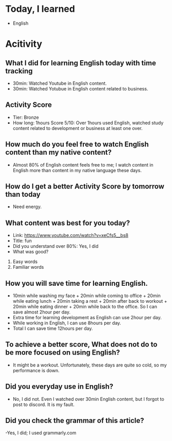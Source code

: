 # Today, I learned 
- English

# Acitivity
## What I did for learning English today with time tracking
- 30min: Watched Youtube in English content.
- 30min: Watched Yotubue in English content related to business.

## Activity Score
- Tier: Bronze
- How long: 1hours
Score 5/10: Over 1hours used English, watched study content related to development or business at least one over.

## How much do you feel free to watch English content than my native content?
- Almost 80% of English content feels free to me; I watch content in English more than content in my native language these days.

## How do I get a better Activity Score by tomorrow than today
- Need energy.

## What content was best for you today?
- Link: https://www.youtube.com/watch?v=xeCfs5__bs8
- Title: fun
- Did you understand over 80%:  Yes, I did
- What was good?
1. Easy words
2. Familiar words

## How you will save time for learning English.
- 10min while washing my face + 20min while coming to office + 20min while eating lunch + 20min taking a rest + 20min after back to workout + 20min while eating dinner + 20min while back to the office. So I can save almost 2hour per day.
- Extra time for learning development as English can use 2hour per day.
- While working in English, I can use 8hours per day.
- Total I can save time 12hours per day.

## To achieve a better score, What does not do to be more focused on using English?
- It might be a workout. Unfortunately, these days are quite so cold, so my performance is down. 

## Did you everyday use in English?
- No, I did not. Even I watched over 30min English content, but I forgot to post to discord. It is my fault. 

## Did you check the grammar of this article?
-Yes, I did; I used grammarly.com 
